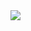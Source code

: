 <img src="https://easy-homestay.s3.ap-northeast-2.amazonaws.com/Easy-homestay.jpg?versionId=nhBI.tYSNxHI7WHki.Yx8Rg0coyJ6NPv&response-content-disposition=inline&X-Amz-Security-Token=IQoJb3JpZ2luX2VjEH4aDmFwLW5vcnRoZWFzdC0yIkgwRgIhAI19QjkFBT1X1LInffdU40RtFY%2B4CNV2caKS%2FAdoNxl4AiEAoXmQl0csUzlHn%2FSyzpErDPLU1IHYK5cZZ0j7gks%2F4mQq9gIIVxAAGgw3NzYzMzg5MTI4NTIiDANVFgWEwTyMhREsbSrTAmsoh1mqLQa7cvEWKIVqH1MrTb6oTb2ksjiEt1zQdovnDdXVo%2FctgEJhMXN3vVhplyzQOMynUJBDp%2B9tfDjGjASXHrE7lXrjWOAh1WGJPeX2JucII2dhx2O8%2Bk68BMryRe%2BL1tbVsFTZwQiflie2OaJHm1TBiTD4loxfMbRW%2FmlM1lvMoU0rOACeUN1Z%2ByNxXNry%2FUGYshyMtLv369mE0QeVQGzUti8t0cwckezAtcOsIpH0bRYxQR5Y9X04KGkFOKy17XBKzhuu%2FamjifGtw0IILGEoqILb5ljOHcfcap05RXYARpmuAOfeQi%2FQT9eYu4D51CVzDXGebPDsHjfE40kQR9aOrYURu3djag52FH3tmKN1GdVfEJOhV4qC4of%2FQPp1IWDQXImU14SYGiNVXbbX9LUS5DOleNzcQQW6WyLTP%2BmW4GptXCgYgXxfMUlFv2pM%2FzC13ZOABjqyAlMZtiyAAK8DdTVnlV3MnsiLxMnkKZEyntSBj8Lj42KBytmx2MFfjZnExe0E7mw2rdKgtfJqHN%2Fo3gxVOOcIZevq2MJmtzOQyPrhOdlyafDkCi08lS%2BEAQQDkSeWWz%2FUUeFTATH2XLpBn0pJY1cfaYxC5yiGCqzvkkg3BZYxAeYHdx6i%2BPA9aDhWJigH8KZ9gLSn2UFo%2Ba9koFPCwG2XtVkRmgnzCz361bCEbRB0x2wgph9MgcNA8Xfc%2B21fhbLzzVlHknw8s0ULotaOBeNRsh4EIv96iG2zb55HonzoR1k7OOvzH57ZnC2AqDSw%2BtS4DKQar%2BcmhLnox2UGqkiFzPUSWwfkHALEbQ0JRZ%2FSz%2FfArPsWuF955r49TSx%2BDrJE3cvd1Jh5pCelG%2FBAnTik6AS3fQ%3D%3D&X-Amz-Algorithm=AWS4-HMAC-SHA256&X-Amz-Date=20210118T063624Z&X-Amz-SignedHeaders=host&X-Amz-Expires=300&X-Amz-Credential=ASIA3JQLHWZKIBI4ZMWP%2F20210118%2Fap-northeast-2%2Fs3%2Faws4_request&X-Amz-Signature=eb757a894e985a96dea836624ef7a2cd1b1875535cbcd7f63ededc5c76f90354">
